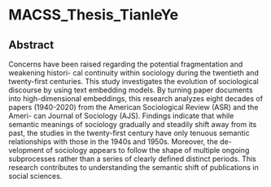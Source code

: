 # MACSS_Thesis_TianleYe

## Abstract

Concerns have been raised regarding the potential fragmentation and weakening histori-
cal continuity within sociology during the twentieth and twenty-first centuries. This study
investigates the evolution of sociological discourse by using text embedding models. By
turning paper documents into high-dimensional embeddings, this research analyzes eight
decades of papers (1940-2020) from the American Sociological Review (ASR) and the Ameri-
can Journal of Sociology (AJS). Findings indicate that while semantic meanings of sociology
gradually and steadily shift away from its past, the studies in the twenty-first century have
only tenuous semantic relationships with those in the 1940s and 1950s. Moreover, the de-
velopment of sociology appears to follow the shape of multiple ongoing subprocesses rather
than a series of clearly defined distinct periods. This research contributes to understanding
the semantic shift of publications in social sciences.
